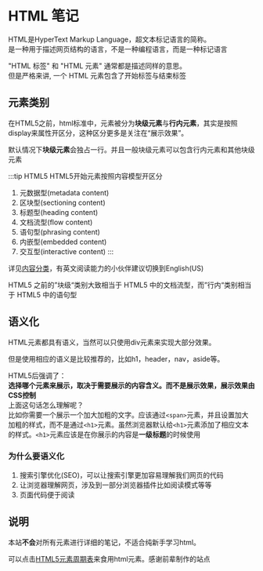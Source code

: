 # HTML 笔记

HTML是HyperText Markup Language，超文本标记语言的简称。  
是一种用于描述网页结构的语言，不是一种编程语言，而是一种标记语言  
  
"HTML 标签" 和 "HTML 元素" 通常都是描述同样的意思。  
但是严格来讲, 一个 HTML 元素包含了开始标签与结束标签

## 元素类别

在HTML5之前，html标准中，元素被分为**块级元素**与**行内元素**，其实是按照display来属性开区分，这种区分更多是关注在“展示效果”。  

默认情况下**块级元素**会独占一行。并且一般块级元素可以包含行内元素和其他块级元素  

:::tip  HTML5
HTML5开始元素按照内容模型开区分  

1. 元数据型(metadata content)
2. 区块型(sectioning content)
3. 标题型(heading content)
4. 文档流型(flow content)
5. 语句型(phrasing content)
6. 内嵌型(embedded content)
7. 交互型(interactive content)
:::

详见[内容分类](https://developer.mozilla.org/zh-CN/docs/Web/Guide/HTML/Content_categories)，有英文阅读能力的小伙伴建议切换到English(US)

HTML5 之前的”块级“类别大致相当于 HTML5 中的文档流型，而”行内“类别相当于 HTML5 中的语句型

## 语义化

HTML元素都具有语义，当然可以只使用div元素来实现大部分效果。  

但是使用相应的语义是比较推荐的，比如h1，header，nav，aside等。

HTML5后强调了：  
 **选择哪个元素来展示，取决于需要展示的内容含义。而不是展示效果，展示效果由CSS控制**  
上面这句话怎么理解呢？  
比如你需要一个展示一个加大加粗的文字。应该通过`<span>`元素，并且设置加大加粗的样式，而不是通过`<h1>`元素。虽然浏览器默认给`<h1>`元素添加了相应文本的样式。`<h1>`元素应该是在你展示的内容是**一级标题**的时候使用

### 为什么要语义化

1. 搜索引擎优化(SEO)，可以让搜索引擎更加容易理解我们网页的代码
2. 让浏览器理解网页，涉及到一部分浏览器插件比如阅读模式等等
3. 页面代码便于阅读

## 说明

本站**不会**对所有元素进行详细的笔记，不适合纯新手学习html。

可以点击[HTML5元素周期表](http://www.xuanfengge.com/funny/html5/element/)来食用html元素。感谢前辈制作的站点
